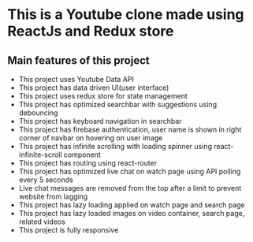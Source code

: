 # This is a Youtube clone made using ReactJs and Redux store
<h2>Main features of this project</h2>
<ul>
  <li>This project uses Youtube Data API</li>
  <li>This project has data driven UI(user interface)</li>
  <li>This project uses redux store for state management</li>
  <li>This project has optimized searchbar with suggestions using debouncing</li>
  <li>This project has keyboard navigation in searchbar</li>
  <li>This project has firebase authentication, user name is shown in right corner of navbar on hovering on user image</li>
  <li>This project has infinite scrolling with loading spinner using react-infinite-scroll component</li>
  <li>This project has routing using react-router</li>
  <li>This project has optimized live chat on watch page using API polling every 5 seconds</li>
  <li>Live chat messages are removed from the top after a limit to prevent website from lagging</li>
  <li>This project has lazy loading applied on watch page and search page</li>
  <li>This project has lazy loaded images on video container, search page, related videos</li>
  <li>This project is fully responsive</li>
</ul>
